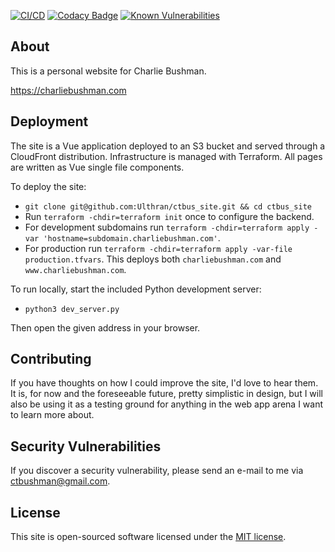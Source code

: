 [![CI/CD](https://github.com/Ulthran/ctbus_site/actions/workflows/main.yml/badge.svg)](https://github.com/Ulthran/ctbus_site/actions/workflows/main.yml)
[![Codacy Badge](https://app.codacy.com/project/badge/Grade/07edb64af1c544439190dff82571e7a5)](https://app.codacy.com/gh/Ulthran/ctbus_site/dashboard?utm_source=gh&utm_medium=referral&utm_content=&utm_campaign=Badge_grade)
[![Known Vulnerabilities](https://snyk.io/test/github/Ulthran/ctbus_site/badge.svg)](https://snyk.io/test/github/Ulthran/ctbus_site)

## About

This is a personal website for Charlie Bushman.

https://charliebushman.com

## Deployment

The site is a Vue application deployed to an S3 bucket and served through a
CloudFront distribution. Infrastructure is managed with Terraform. All pages are
written as Vue single file components.

To deploy the site:

- `git clone git@github.com:Ulthran/ctbus_site.git && cd ctbus_site`
- Run `terraform -chdir=terraform init` once to configure the backend.
- For development subdomains run
  `terraform -chdir=terraform apply -var 'hostname=subdomain.charliebushman.com'`.
- For production run
  `terraform -chdir=terraform apply -var-file production.tfvars`.
  This deploys both `charliebushman.com` and `www.charliebushman.com`.
  
To run locally, start the included Python development server:

- `python3 dev_server.py`

Then open the given address in your browser.

## Contributing

If you have thoughts on how I could improve the site, I'd love to hear them. It is, for now and the foreseeable future, pretty simplistic in design, but I will also be using it as a testing ground for anything in the web app arena I want to learn more about.

## Security Vulnerabilities

If you discover a security vulnerability, please send an e-mail to me via [ctbushman@gmail.com](mailto:ctbushman@gmail.com).

## License

This site is open-sourced software licensed under the [MIT license](https://opensource.org/licenses/MIT).
